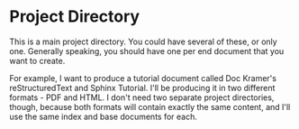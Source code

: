 Project Directory
=================

This is a main project directory. You could have several of these, or only one. Generally speaking, you should have one per end document that you want to create.

For example, I want to produce a tutorial document called Doc Kramer's reStructuredText and Sphinx Tutorial. I'll be producing it in two different formats - PDF and HTML. I don't need two separate project directories, though, because both formats will contain exactly the same content, and I'll use the same index and base documents for each.